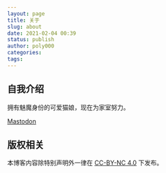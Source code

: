 ```yaml
---
layout: page
title: 关于
slug: about
date: 2021-02-04 00:39
status: publish
author: poly000
categories: 
tags: 
--- 
```


## 自我介绍

拥有魅魔身份的可爱猫娘，现在为家室努力。

<a rel="me" href="https://o3o.ca/@poly000">Mastodon</a>

## 版权相关

本博客内容除特别声明外一律在 [CC-BY-NC 4.0] 下发布。

[CC-BY-NC 4.0]: https://creativecommons.org/licenses/by-nc/4.0/
